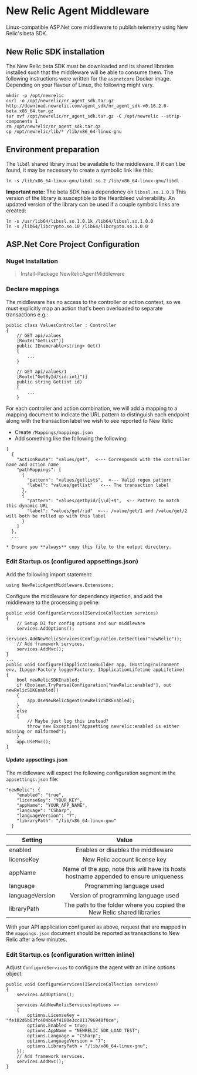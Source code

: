 # New Relic Agent Middleware
Linux-compatible ASP.Net core middleware to publish telemetry using New Relic's beta SDK.

## New Relic SDK installation

The New Relic beta SDK must be downloaded and its shared libraries installed such that
the middleware will be able to consume them. The following instructions were written for the 
`aspnetcore` Docker image. Depending on your flavour of Linux, the following might vary.

```
mkdir -p /opt/newrelic
curl -o /opt/newrelic/nr_agent_sdk.tar.gz http://download.newrelic.com/agent_sdk/nr_agent_sdk-v0.16.2.0-beta.x86_64.tar.gz
tar xvf /opt/newrelic/nr_agent_sdk.tar.gz -C /opt/newrelic --strip-components 1
rm /opt/newrelic/nr_agent_sdk.tar.gz
cp /opt/newrelic/lib/* /lib/x86_64-linux-gnu
```

## Environment preparation

The `libdl` shared library must be available to the middleware. If it can't be found, it
may be necessary to create a symbolic link like this:

```
ln -s /lib/x86_64-linux-gnu/libdl.so.2 /lib/x86_64-linux-gnu/libdl
```

**Important note:** The beta SDK has a dependency on `libssl.so.1.0.0` This version of
the library is susceptible to the Heartbleed vulnerability. An updated version of the library
can be used if a couple symbolc links are created:

```
ln -s /usr/lib64/libssl.so.1.0.1k /lib64/libssl.so.1.0.0
ln -s /lib64/libcrypto.so.10 /lib64/libcrypto.so.1.0.0
```

## ASP.Net Core Project Configuration

### Nuget Installation

> Install-Package NewRelicAgentMiddleware

### Declare mappings

The middleware has no access to the controller or action context, so we must explicitly map an action that's been overloaded to separate transactions e.g.:
 
```
public class ValuesController : Controller
{
	// GET api/values
	[Route("GetList")]
	public IEnumerable<string> Get()
	{
		...
	}

	// GET api/values/1
	[Route("GetById/{id:int}")]
	public string Get(int id)
	{
		...
	}   
```

For each controller and action combination, we will add a mapping to a mapping document to indicate the
URL pattern to distinguish each endpoint along with the transaction label we wish to see reported 
to New Relic
* Create `/Mappings/mappings.json`
* Add something like the following the following:
```
[
  {
    "actionRoute": "values/get",  <--- Corresponds with the controller name and action name
    "pathMappings": [
      {
        "pattern": "values/getlist$",  <--- Valid regex pattern
        "label": "values/getlist"   <--- The transaction label
      },
      {
        "pattern": "values/getbyid/[\\d]+$",  <-- Pattern to match this dynamic URL
        "label": "values/get/:id"  <--- /value/get/1 and /value/get/2 will both be rolled up with this label
      }
    ]
  },
  ...
  
* Ensure you **always** copy this file to the output directory.
```

### Edit Startup.cs (configured appsettings.json)

Add the following import statement:

`using NewRelicAgentMiddleware.Extensions;`

Configure the middleware for dependency injection, and add the middleware to the processing pipeline:

```
public void ConfigureServices(IServiceCollection services)
{
	// Setup DI for config options and our middleware
	services.AddOptions();
	services.AddNewRelicServices(Configuration.GetSection("newRelic"));
	// Add framework services.
	services.AddMvc();
}
...
public void Configure(IApplicationBuilder app, IHostingEnvironment env, ILoggerFactory loggerFactory, IApplicationLifetime appLifetime)
{
	bool newRelicSDKEnabled;
	if (Boolean.TryParse(Configuration["newRelic:enabled"], out newRelicSDKEnabled))
	{
		app.UseNewRelicAgent(newRelicSDKEnabled);
	}
	else
	{
		// Maybe just log this instead?
		throw new Exception("Appsetting newrelic:enabled is either missing or malformed");
	}
	app.UseMvc();
}

```

#### Update appsettings.json 

The middleware will expect the following configuration segment in the `appsettings.json` file:

```
"newRelic": {
    "enabled": "true",
    "licenseKey": "YOUR_KEY",
    "appName": "YOUR_APP_NAME",
    "language": "CSharp",
    "languageVersion": "7",
	"libraryPath": "/lib/x86_64-linux-gnu"
  }
```

| Setting         | Value |
| --------------- |:-------------:                                                                        |
| enabled         | Enables or disables the middleware                                                    |
| licenseKey      | New Relic account license key                                                         |
| appName         | Name of the app, note this will have its hosts hostname appended to ensure uniqueness |
| language        | Programming language used                                                             |
| languageVersion | Version of programming language used                                                  |
| libraryPath     | The path to the folder where you copied the New Relic shared libraries                |

With your API application configured as above, request that are mapped in the `mappings.json` document
should be reported as transactions to New Relic after a few minutes.

### Edit Startup.cs (configuration written inline)

Adjust `ConfigureServices` to configure the agent with an inline options object:

```
public void ConfigureServices(IServiceCollection services)
{
    services.AddOptions();

    services.AddNewRelicServices(options =>
    {
        options.LicenseKey = "fe182d6b03fc404b64f4180e3cc811796948f0ce";
        options.Enabled = true;
        options.AppName = "NEWRELIC_SDK_LOAD_TEST";
        options.Language = "CSharp";
        options.LanguageVersion = "7";
        options.LibraryPath = "/lib/x86_64-linux-gnu";
    });
    // Add framework services.
    services.AddMvc();
}
```
